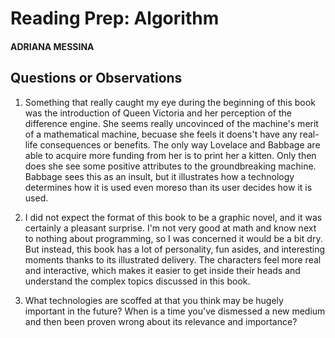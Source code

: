 # Reading Prep: Algorithm

#### ADRIANA MESSINA

## Questions or Observations

1. Something that really caught my eye during the beginning of this book was the introduction of Queen Victoria and her perception of the difference engine. She seems really uncovinced of the machine's merit of a mathematical machine, becuase she feels it doens't have any real-life consequences or benefits. The only way Lovelace and Babbage are able to acquire more funding from her is to print her a kitten. Only then does she see some positive attributes to the groundbreaking machine. Babbage sees this as an insult, but it illustrates how a technology determines how it is used even moreso than its user decides how it is used.
2. I did not expect the format of this book to be a graphic novel, and it was certainly a pleasant surprise. I'm not very good at math and know next to nothing about programming, so I was concerned it would be a bit dry. But instead, this book has a lot of personality, fun asides, and interesting moments thanks to its illustrated delivery. The characters feel more real and interactive, which makes it easier to get inside their heads and understand the complex topics discussed in this book.

3.  What technologies are scoffed at that you think may be hugely important in the future? When is a time you've dismessed a new medium and then been proven wrong about its relevance and importance?
